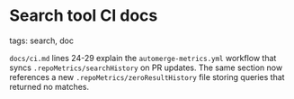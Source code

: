 # Search tool CI docs

tags: search, doc

`docs/ci.md` lines 24-29 explain the `automerge-metrics.yml` workflow that syncs `.repoMetrics/searchHistory` on PR updates. The same section now references a new `.repoMetrics/zeroResultHistory` file storing queries that returned no matches.
